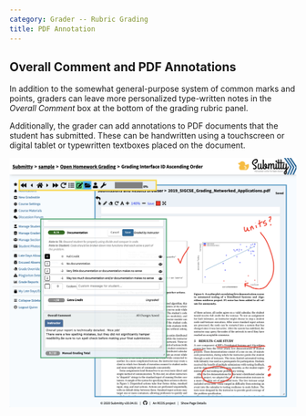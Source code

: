 ```yaml
---
category: Grader -- Rubric Grading
title: PDF Annotation
---
```


## Overall Comment and PDF Annotations

In addition to the somewhat general-purpose system of common marks and points,
graders can leave more personalized type-written notes in the *Overall
Comment* box at the bottom of the grading rubric panel.

Additionally, the grader can add annotations to PDF documents that the
student has submitted.  These can be handwritten using a touchscreen
or digital tablet or typewritten textboxes placed on the document.

![](/images/ta_grading/rubric_grading_panels_2.png)

